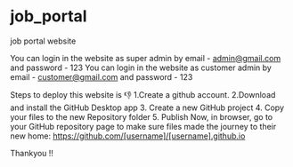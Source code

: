 # job_portal
job portal website

You can login in the website as super admin by email - admin@gmail.com and password - 123
You can login in the website as customer admin by email - customer@gmail.com and password - 123

Steps to deploy this website is 👎
1.Create a github account.
2.Download and install the GitHub Desktop app
3. Create a new GitHub project
4. Copy your files to the new Repository folder
5. Publish 
Now, in browser, go to your GitHub repository page to make sure files made the journey to their new home:
https://github.com/[username]/[username].github.io

Thankyou !!

